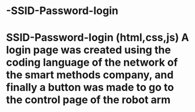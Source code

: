 # -SSID-Password-Iogin
# SSID-Password-Iogin (html,css,js) A login page was created using the coding language of the network of the smart methods company, and finally a button was made to go to the control page of the robot arm

